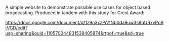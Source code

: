 A simple website to demonstrate possible use cases for object based broadcasting. Produced in tandem with this study for Crest Award:

https://docs.google.com/document/d/1z9n3xzPAYNb0da9uw3s8qURxyPoBtVGD/edit?usp=sharing&ouid=110570244831538405874&rtpof=true&sd=true
